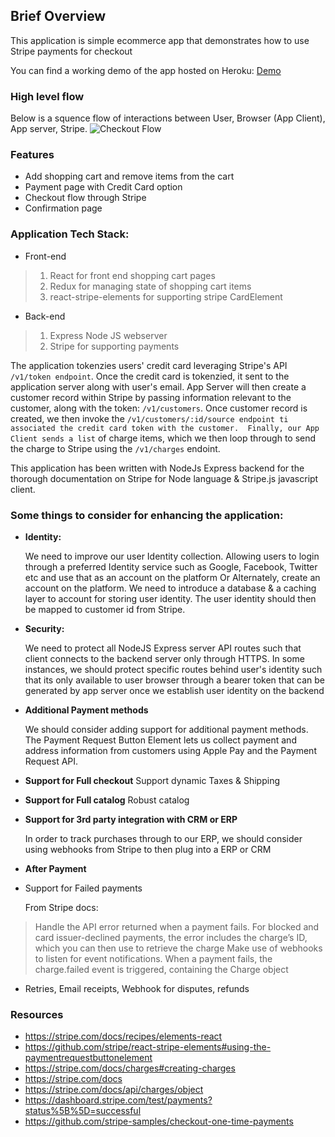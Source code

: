 ## Brief Overview
This application is simple ecommerce app that demonstrates how to use Stripe payments for checkout

You can find a working demo of the app hosted on Heroku: [Demo](https://fast-retreat-49982.herokuapp.com/)


### High level flow

Below is a squence flow of interactions between User, Browser (App Client), App server, Stripe.
![Checkout Flow](https://i.imgur.com/UAE8pdi.png)


### Features
* Add shopping cart and remove items from the cart
* Payment page with Credit Card option
* Checkout flow through Stripe
* Confirmation page

### Application Tech Stack:
* Front-end
> 1. React for front end shopping cart pages
> 2. Redux for managing state of shopping cart items
> 3. react-stripe-elements for supporting stripe CardElement
* Back-end
> 1. Express Node JS webserver
> 2. Stripe for supporting payments

The application tokenzies users' credit card leveraging Stripe's API `/v1/token endpoint`. Once the credit card is tokenzied, it sent to the application server along with user's email. App Server will then create a customer record within Stripe by passing information relevant to the customer, along with the token: `/v1/customers`. Once customer record is created, we then invoke the `/v1/customers/:id/source endpoint ti associated the credit card token with the customer. 
Finally, our App Client sends a list` of charge items, which we then loop through to send the charge to Stripe using the `/v1/charges` endoint. 

This application has been written with NodeJs Express backend for the thorough documentation on Stripe for Node language & Stripe.js javascript client.


### Some things to consider for enhancing the application:
- **Identity:** 

   We need to improve our user Identity collection. Allowing users to login through a preferred Identity service such as Google, Facebook, Twitter etc and use that as an account on the platform Or Alternately, create an account on the platform.
We need to introduce a database & a caching layer to account for storing user identity. The user identity should then be mapped to customer id from Stripe. 

- **Security:**

   We need to protect all NodeJS Express server API routes such that client connects to the backend server only through HTTPS. In some instances, we should protect specific routes behind user's identity such that its only available to user browser through a bearer token that can be generated by app server once we establish user identity on the backend

- **Additional Payment methods**

   We should consider adding support for additional payment methods. The Payment Request Button Element lets us collect payment and address information from  customers using Apple Pay and the Payment Request API.

- **Support for Full checkout**
Support dynamic Taxes & Shipping


- **Support for Full catalog**
Robust catalog

- **Support for 3rd party integration with CRM or ERP**

   In order to track purchases through to our ERP, we should consider using webhooks from Stripe to then plug into a ERP or CRM

- **After Payment**

- Support for Failed payments

   From Stripe docs: 
>Handle the API error returned when a payment fails. For blocked and card issuer-declined payments, the error includes the charge’s ID, which you can then use to retrieve the charge
>Make use of webhooks to listen for event notifications. When a payment fails, the charge.failed event is triggered, containing the Charge object

- Retries, Email receipts, Webhook for disputes, refunds



### Resources
- https://stripe.com/docs/recipes/elements-react
- https://github.com/stripe/react-stripe-elements#using-the-paymentrequestbuttonelement
- https://stripe.com/docs/charges#creating-charges
- https://stripe.com/docs
- https://stripe.com/docs/api/charges/object
- https://dashboard.stripe.com/test/payments?status%5B%5D=successful
- https://github.com/stripe-samples/checkout-one-time-payments
  
